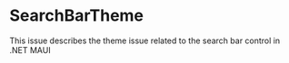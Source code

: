 # SearchBarTheme
This issue describes the theme issue related to the search bar control in .NET MAUI
